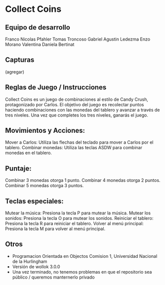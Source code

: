 # Collect Coins 

## Equipo de desarrollo

Franco Nicolas Pfahler
Tomas Troncoso
Gabriel Agustin Ledezma
Enzo Morano
Valentina Daniela Bertinat

## Capturas

(agregar)

## Reglas de Juego / Instrucciones

Collect Coins es un juego de combinaciones al estilo de Candy Crush, protagonizado por Carlos. El objetivo del juego es recolectar puntos haciendo combinaciones con las monedas del tablero y avanzar a través de tres niveles. Una vez que completes los tres niveles, ganarás el juego.

## Movimientos y Acciones:
Mover a Carlos: Utiliza las flechas del teclado para mover a Carlos por el tablero.
Combinar monedas: Utiliza las teclas ASDW para combinar monedas en el tablero.

## Puntaje:
Combinar 3 monedas otorga 1 punto.
Combinar 4 monedas otorga 2 puntos.
Combinar 5 monedas otorga 3 puntos.

## Teclas especiales:
Mutear la música: Presiona la tecla P para mutear la música.
Mutear los sonidos: Presiona la tecla O para mutear los sonidos.
Reiniciar el tablero: Presiona la tecla R para reiniciar el tablero.
Volver al menú principal: Presiona la tecla M para volver al menú principal.


## Otros

- Programacion Orientada en Objectos Comision 1, Universidad Nacional de la Hurlingham
- Versión de wollok 3.0.0
- Una vez terminado, no tenemos problemas en que el repositorio sea público / queremos manternerlo privado
